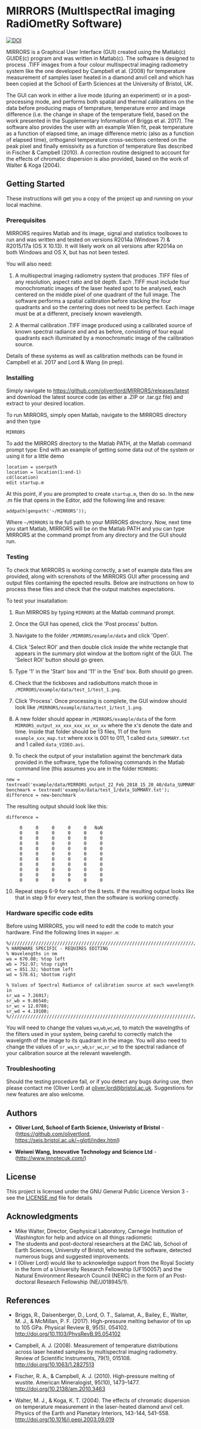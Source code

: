 # MIRRORS (MultIspectRal imaging RadiOmetRy Software)

[![DOI](https://zenodo.org/badge/100439021.svg)](https://zenodo.org/badge/latestdoi/100439021)

MIRRORS is a Graphical User Interface (GUI) created using the Matlab(c) GUIDE(c) program and was written in Matlab(c). The software is designed to process .TIFF images from a four colour multispectral imaging radiometry system like the one developed by Campbell et al. (2008) for temperature measurement of samples laser heated in a diamond anvil cell and which has been copied at the School of Earth Sciences at the University of Bristol, UK. 

The GUI can work in either a live mode (during an experiment) or in a post-processing mode, and performs both spatial and thermal calibrations on the data before producing maps of temprature, temperature error and image difference (i.e. the change in shape of the temperature field, based on the work presented in the Supplementary Information of Briggs et al. 2017). The software also provides the user with an example Wien fit, peak temperature as a function of elapsed time, an image difference metric (also as a function of elapsed time), orthoganol temperature cross-sections centered on the peak pixel and finally emissivity as a function of temperature 9as described in Fischer & Campbell (2010). A correction routine designed to account for the effects of chromatic dispersion is also provided, based on the work of Walter & Koga (2004).

## Getting Started

These instructions will get you a copy of the project up and running on your local machine.

### Prerequisites

MIRRORS requires Matlab and its image, signal and statistics toolboxes to run and was written and tested on versions R2014a (Windows 7) & R2015/17a (OS X 10.13). It will likely work on all versions after R2014a on both Windows and OS X, but has not been tested. 

You will also need:

1. A multispectral imaging radiometry system that produces .TIFF files of any resolution, aspect ratio and bit depth. Each .TIFF must include four monochromatic images of the laser heated spot to be analysed, each centered on the middle pixel of one quadrant of the full image. The software performs a spatial calibration before stacking the four quadrants and so the centering does not need to be perfect. Each image must be at a different, precisely known wavelength.  

2. A thermal calibration .TIFF image produced using a calibrated source of known spectral radiance and and as before, consisting of four equal quadrants each illuminated by a monochromatic image of the calibration source.

Details of these systems as well as calibration methods can be found in Campbell et al. 2017 and Lord & Wang (in prep).

### Installing

Simply navigate to https://github.com/olivertlord/MIRRORS/releases/latest and download the latest source code (as either a .ZIP or .tar.gz file) and extract to your desired location. 

To run MIRRORS, simply open Matlab, navigate to the MIRRORS directory and then type

```
MIRRORS
```

To add the MIRRORS directory to the Matlab PATH, at the Matlab command prompt type:
End with an example of getting some data out of the system or using it for a little demo

```
location = userpath
location = location(1:end-1)
cd(location)
edit startup.m
```

At this point, if you are prompted to create ```startup.m```, then do so. In the new .m file that opens in the Editor, add the following line and resave:

```
addpath(genpath('~/MIRRORS'));
```

Where ```~/MIRRORS``` is the full path to your MIRRORS directory. Now, next time you start Matlab, MIRRORS will be on the Matlab PATH and you can type MIRRORS at the command prompt from any directory and the GUI should run.

### Testing

To check that MIRRORS is working correctly, a set of example data files are provided, along with screnshots of the MIRRORS GUI after processing and output files containing the epected results. Below are instructions on how to process these files and check that the output matches expectations.

To test your insatallation:

1. Run MIRRORS by typing ```MIRRORS``` at the Matlab command prompt.

2. Once the GUI has opened, click the 'Post process' button. 

3. Navigate to the folder ```/MIRRORS/example/data``` and click 'Open'. 

4. Click 'Select ROI' and then double click inside the white rectangle that appears in the summary plot window at the bottom right of the GUI. The 'Select ROI' button should go green.

5. Type '1' in the 'Start' box and '11' in the 'End' box. Both should go green.

6. Check that the tickboxes and radiobuttons match those in ```/MIRRORS/example/data/test_1/test_1.png```.

7. Click 'Process'. Once processing is complete, the GUI window should look like ```/MIRRORS/example/data/test_1/test_1.png```.

8. A new folder should appear in ```/MIRRORS/example/data``` of the form ```MIRRORS_output_xx_xxx_xxx_xx_xx_xx``` where the x's denote the date and time. Inside that folder should be 13 files, 11 of the form ```example_xxx_map.txt``` where xxx is 001 to 011, 1 called ```data_SUMMARY.txt``` and 1 called ```data_VIDEO.avi```.

9. To check the output of your installation against the benchmark data provided in the software, type the following commands in the Matlab command line (this assumes you are in the folder ```MIRRORS```:

```
new = textread('example/data/MIRRORS_output_22_Feb_2018_15_20_40/data_SUMMARY.txt');
benchmark = textread('example/data/test_1/data_SUMMARY.txt');
difference = new-benchmark
```
The resulting output should look like this:

```
difference =

     0     0     0     0     0   NaN
     0     0     0     0     0     0
     0     0     0     0     0     0
     0     0     0     0     0     0
     0     0     0     0     0     0
     0     0     0     0     0     0
     0     0     0     0     0     0
     0     0     0     0     0     0
     0     0     0     0     0     0
     0     0     0     0     0     0
     0     0     0     0     0     0
```

10. Repeat steps 6-9 for each of the 8 tests. If the resulting output looks like that in step 9 for every test, then the software is working correctly.

### Hardware specific code edits

Before using MIRRORS, you will need to edit the code to match your hardware. Find the following lines in ```mapper.m```:

```
%//////////////////////////////////////////////////////////////////////////
% HARDWARE SPECIFIC - REQUIRES EDITING
% Wavelengths in nm
wa = 670.08; %top left
wb = 752.97; %top right
wc = 851.32; %bottom left
wd = 578.61; %bottom right

% Values of Spectral Radiance of calibration source at each wavelength in 
sr_wa = 7.26917; 
sr_wb = 9.86540; 
sr_wc = 12.0780; 
sr_wd = 4.19100;
%//////////////////////////////////////////////////////////////////////////
```

You will need to change the values `wa`,`wb`,`wc`,`wd`, to match the wavelngths of the filters used in your system, being careful to correctly match the wavelgnth of the image to its quadrant in the image. You will also need to change the values of `sr_wa`,`sr_wb`,`sr_wc`,`sr_wd` to the spectral radiance of your calibration source at the relevant wavelength.

### Troubleshooting

Should the testing procedure fail, or if you detect any bugs during use, then please contact me (Oliver Lord) at <oliver.lord@bristol.ac.uk>. Suggestions for new features are also welcome.

## Authors

* **Oliver Lord, School of Earth Science, Univeristy of Bristol** - (https://github.com/olivertlord, https://seis.bristol.ac.uk/~glotl/index.html)

* **Weiwei Wang, Innovative Technology and Science Ltd** - (http://www.innotecuk.com/)

## License

This project is licensed under the GNU General Public Licence Version 3 - see the [LICENSE.md](LICENSE.md) file for details

## Acknowledgments

* Mike Walter, Director, Gephysical Laboratory, Carnegie Institution of Washington for help and advice on all things radiometic
* The students and post-doctoral researchers at the DAC lab, School of Earth Sciences, University of Bristol, who tested the software, detected numerous bugs and suggested improvements.
* I (Oliver Lord) would like to acknowledge support from the Royal Society in the form of a University Research Fellowship (UF150057) and the Natural Environment Research Council (NERC) in the form of an Post-doctoral Research Fellowship (NE/J018945/1).

## References

* Briggs, R., Daisenberger, D., Lord, O. T., Salamat, A., Bailey, E., Walter, M. J., & McMillan, P. F. (2017). High-pressure melting behavior of tin up to 105 GPa. Physical Review B, 95(5), 054102. http://doi.org/10.1103/PhysRevB.95.054102

* Campbell, A. J. (2008). Measurement of temperature distributions across laser heated samples by multispectral imaging radiometry. Review of Scientific Instruments, 79(1), 015108. http://doi.org/10.1063/1.2827513

* Fischer, R. A., & Campbell, A. J. (2010). High-pressure melting of wustite. American Mineralogist, 95(10), 1473–1477. http://doi.org/10.2138/am.2010.3463

* Walter, M. J., & Koga, K. T. (2004). The effects of chromatic dispersion on temperature measurement in the laser-heated diamond anvil cell. Physics of the Earth and Planetary Interiors, 143-144, 541–558. http://doi.org/10.1016/j.pepi.2003.09.019

